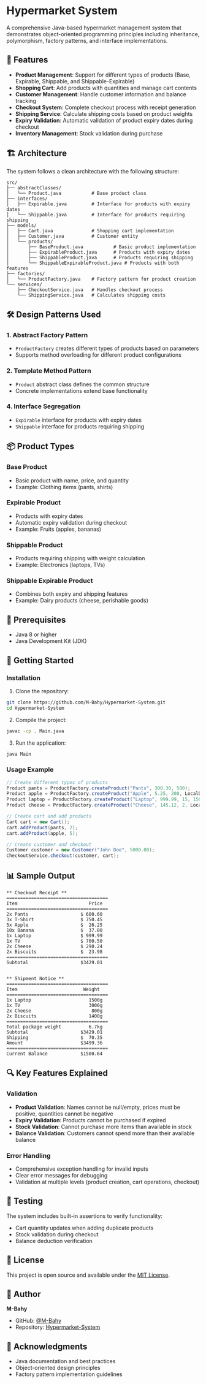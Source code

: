 # Hypermarket System

A comprehensive Java-based hypermarket management system that demonstrates object-oriented programming principles including inheritance, polymorphism, factory patterns, and interface implementations.

## 🚀 Features

- **Product Management**: Support for different types of products (Base, Expirable, Shippable, and Shippable-Expirable)
- **Shopping Cart**: Add products with quantities and manage cart contents
- **Customer Management**: Handle customer information and balance tracking
- **Checkout System**: Complete checkout process with receipt generation
- **Shipping Service**: Calculate shipping costs based on product weights
- **Expiry Validation**: Automatic validation of product expiry dates during checkout
- **Inventory Management**: Stock validation during purchase

## 🏗️ Architecture

The system follows a clean architecture with the following structure:

```
src/
├── abstractClasses/
│   └── Product.java           # Base product class
├── interfaces/
│   ├── Expirable.java         # Interface for products with expiry dates
│   └── Shippable.java         # Interface for products requiring shipping
├── models/
│   ├── Cart.java              # Shopping cart implementation
│   ├── Customer.java          # Customer entity
│   └── products/
│       ├── BaseProduct.java           # Basic product implementation
│       ├── ExpirableProduct.java      # Products with expiry dates
│       ├── ShippableProduct.java      # Products requiring shipping
│       └── ShippableExpirableProduct.java # Products with both features
├── factories/
│   └── ProductFactory.java    # Factory pattern for product creation
└── services/
    ├── CheckoutService.java   # Handles checkout process
    └── ShippingService.java   # Calculates shipping costs
```

## 🛠️ Design Patterns Used

### 1. **Abstract Factory Pattern**
- `ProductFactory` creates different types of products based on parameters
- Supports method overloading for different product configurations

### 2. **Template Method Pattern**
- `Product` abstract class defines the common structure
- Concrete implementations extend base functionality

### 4. **Interface Segregation**
- `Expirable` interface for products with expiry dates
- `Shippable` interface for products requiring shipping

## 📦 Product Types

### Base Product
- Basic product with name, price, and quantity
- Example: Clothing items (pants, shirts)

### Expirable Product
- Products with expiry dates
- Automatic expiry validation during checkout
- Example: Fruits (apples, bananas)

### Shippable Product
- Products requiring shipping with weight calculation
- Example: Electronics (laptops, TVs)

### Shippable Expirable Product
- Combines both expiry and shipping features
- Example: Dairy products (cheese, perishable goods)

## 🔧 Prerequisites

- Java 8 or higher
- Java Development Kit (JDK)

## 🚀 Getting Started

### Installation

1. Clone the repository:
```bash
git clone https://github.com/M-Bahy/Hypermarket-System.git
cd Hypermarket-System
```

2. Compile the project:
```bash
javac -cp . Main.java
```

3. Run the application:
```bash
java Main
```

### Usage Example

```java
// Create different types of products
Product pants = ProductFactory.createProduct("Pants", 300.30, 500);
Product apple = ProductFactory.createProduct("Apple", 5.25, 200, LocalDate.of(2025, 7, 9));
Product laptop = ProductFactory.createProduct("Laptop", 999.99, 15, 1500);
Product cheese = ProductFactory.createProduct("Cheese", 145.12, 2, LocalDate.of(2025, 7, 29), 400);

// Create cart and add products
Cart cart = new Cart();
cart.addProduct(pants, 2);
cart.addProduct(apple, 5);

// Create customer and checkout
Customer customer = new Customer("John Doe", 5000.00);
CheckoutService.checkout(customer, cart);
```

## 📊 Sample Output

```
** Checkout Receipt **
=====================================
Item                          Price
=====================================
2x Pants                   $ 600.60
3x T-Shirt                 $ 750.45
5x Apple                   $  26.25
10x Banana                 $  37.00
1x Laptop                  $ 999.99
1x TV                      $ 700.50
2x Cheese                  $ 290.24
2x Biscuits                $  23.98
=====================================
Subtotal                   $3429.01


** Shipment Notice **
=====================================
Item                        Weight
=====================================
1x Laptop                     1500g
1x TV                         3000g
2x Cheese                      800g
2x Biscuits                   1400g
=====================================
Total package weight          6.7kg
Subtotal                   $3429.01
Shipping                   $  70.35
Amount                     $3499.36
=====================================
Current Balance            $1500.64
```

## 🔍 Key Features Explained

### Validation
- **Product Validation**: Names cannot be null/empty, prices must be positive, quantities cannot be negative
- **Expiry Validation**: Products cannot be purchased if expired
- **Stock Validation**: Cannot purchase more items than available in stock
- **Balance Validation**: Customers cannot spend more than their available balance

### Error Handling
- Comprehensive exception handling for invalid inputs
- Clear error messages for debugging
- Validation at multiple levels (product creation, cart operations, checkout)

## 🧪 Testing

The system includes built-in assertions to verify functionality:
- Cart quantity updates when adding duplicate products
- Stock validation during checkout
- Balance deduction verification

## 📝 License

This project is open source and available under the [MIT License](LICENSE).

## 👤 Author

**M-Bahy**
- GitHub: [@M-Bahy](https://github.com/M-Bahy)
- Repository: [Hypermarket-System](https://github.com/M-Bahy/Hypermarket-System.git)

## 🙏 Acknowledgments

- Java documentation and best practices
- Object-oriented design principles
- Factory pattern implementation guidelines